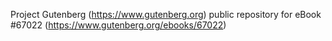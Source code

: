 Project Gutenberg (https://www.gutenberg.org) public repository for
eBook #67022 (https://www.gutenberg.org/ebooks/67022)
